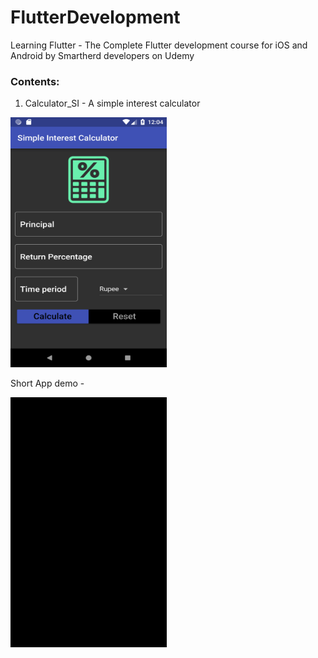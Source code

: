 # FlutterDevelopment
Learning Flutter - The Complete Flutter development course for iOS and Android by Smartherd developers on Udemy

### Contents:

1. Calculator_SI - A simple interest calculator

<img src="./calculator_si/app_demo/calculator.png" alt="App screenshot" width="250" height="400"/>

Short App demo -

<img src="./calculator_si/app_demo/appflow.gif" alt="App demo" width="250" height="400"/>
